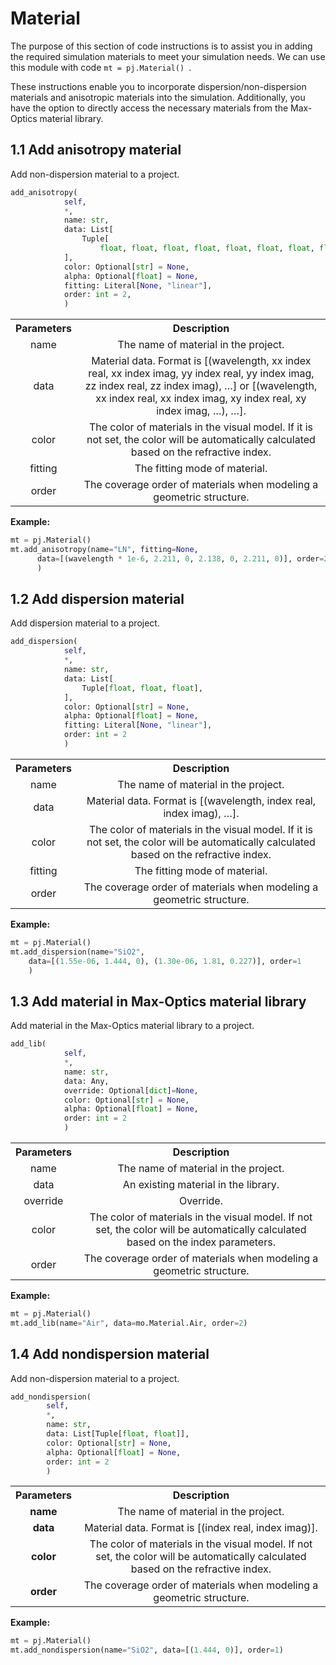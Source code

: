 

# Material

The purpose of this section of code instructions is to assist you in adding the required simulation materials to meet your simulation needs. We can use this module with code `mt = pj.Material() `. 

These instructions enable you to incorporate dispersion/non-dispersion materials and anisotropic materials into the simulation. Additionally, you have the option to directly access the necessary materials from the Max-Optics material library.



## 1.1 Add anisotropy material

Add non-dispersion material to a project.

```python
add_anisotropy(
            self,
            *,
            name: str,
            data: List[
                Tuple[
                    float, float, float, float, float, float, float, float, float, float, float, float, float, float, float, float, float, float, float],
            ],
            color: Optional[str] = None,
            alpha: Optional[float] = None,
            fitting: Literal[None, "linear"],
            order: int = 2,
   			)
```
 <table align="center">
  <tr>
    <th>Parameters</th>
    <th>Description</th>
  </tr>
  <tr>
    <td align="center">name</td>
    <td align="center">The name of material in the project.</td>
  </tr>
  <tr>
    <td align="center">data</td>
    <td align="center">Material data. Format is [(wavelength, xx index real, xx index imag, yy index real, yy index imag, zz index real, zz index imag), …] or [(wavelength, xx index real, xx index imag, xy index real, xy index imag, …), …].</td>
  </tr>
  <tr>
    <td align="center">color</td>
    <td align="center">The color of materials in the visual model. If it is not set, the color will be automatically calculated based on the refractive index.</td>
  </tr>
  <tr>
    <td align="center">fitting</td>
    <td align="center">The fitting mode of material.</td>
  </tr>
  <tr>
    <td align="center">order</td>
    <td align="center">The coverage order of materials when modeling a geometric structure.
    </td>
  </tr>
</table>

**Example:** 

```python
mt = pj.Material()
mt.add_anisotropy(name="LN", fitting=None,
      data=[(wavelength * 1e-6, 2.211, 0, 2.138, 0, 2.211, 0)], order=2
      )
```



## 1.2 Add dispersion material

Add dispersion material to a project.

```python
add_dispersion(
            self,
            *,
            name: str,
            data: List[
                Tuple[float, float, float],
            ],
            color: Optional[str] = None,
            alpha: Optional[float] = None,
            fitting: Literal[None, "linear"],
            order: int = 2
			)
```
 <table align="center">
  <tr>
    <th>Parameters</th>
    <th>Description</th>
  </tr>
  <tr>
    <td align="center">name</td>
    <td align="center">The name of material in the project.</td>
  </tr>
  <tr>
    <td align="center">data</td>
    <td align="center">Material data. Format is [(wavelength, index real, index imag), …].</td>
  </tr>
  <tr>
    <td align="center">color</td>
    <td align="center">The color of materials in the visual model. If it is not set, the color will be automatically calculated based on the refractive index.</td>
  </tr>
  <tr>
    <td align="center">fitting</td>
    <td align="center">The fitting mode of material.</td>
  </tr>
  <tr>
    <td align="center">order</td>
    <td align="center">The coverage order of materials when modeling a geometric structure.</td>
  </tr>
</table>


**Example:**

```python
mt = pj.Material()
mt.add_dispersion(name="SiO2",
    data=[(1.55e-06, 1.444, 0), (1.30e-06, 1.81, 0.227)], order=1
    )
```



## 1.3 Add material in Max-Optics material library

Add material in the Max-Optics material library to a project.

```python
add_lib(
            self,
            *,
            name: str,
            data: Any,
            override: Optional[dict]=None,
            color: Optional[str] = None,
            alpha: Optional[float] = None,
            order: int = 2
            )
```
 <table align="center">
  <tr>
    <th>Parameters</th>
    <th>Description</th>
  </tr>
  <tr>
    <td align="center">name</td>
    <td align="center">The name of material in the project.</td>
  </tr>
  <tr>
    <td align="center">data</td>
    <td align="center">An existing material in the library.</td>
  </tr>
  <tr>
    <td align="center">override</td>
    <td align="center">Override.</td>
  </tr>
  <tr>
    <td align="center">color</td>
    <td align="center">The color of materials in the visual model. If not set, the color will be automatically calculated based on the index parameters.</td>
  </tr>
  <tr>
    <td align="center">order</td>
    <td align="center">The coverage order of materials when modeling a geometric structure.</td>
  </tr>
</table>

**Example:**

```python
mt = pj.Material()
mt.add_lib(name="Air", data=mo.Material.Air, order=2)
```



## 1.4 Add nondispersion material

Add non-dispersion material to a project.

```python
add_nondispersion(
        self,
        *,
        name: str,
        data: List[Tuple[float, float]],
        color: Optional[str] = None,
        alpha: Optional[float] = None,
        order: int = 2
		)
```
 <table align="center">
  <tr>
    <th>Parameters</th>
    <th>Description</th>
  </tr>
  <tr>
    <td align="center"><strong>name</strong></td>
    <td align="center">The name of material in the project.</td>
  </tr>
  <tr>
    <td align="center"><strong>data</strong></td>
    <td align="center">Material data. Format is [(index real, index imag)].</td>
  </tr>
  <tr>
    <td align="center"><strong>color</strong></td>
    <td align="center">The color of materials in the visual model. If not set, the color will be automatically calculated based on the refractive index.</td>
  </tr>
  <tr>
    <td align="center"><strong>order</strong></td>
    <td align="center">The coverage order of materials when modeling a geometric structure.</td>
  </tr>
</table>


**Example:**

```python
mt = pj.Material()
mt.add_nondispersion(name="SiO2", data=[(1.444, 0)], order=1)
```



